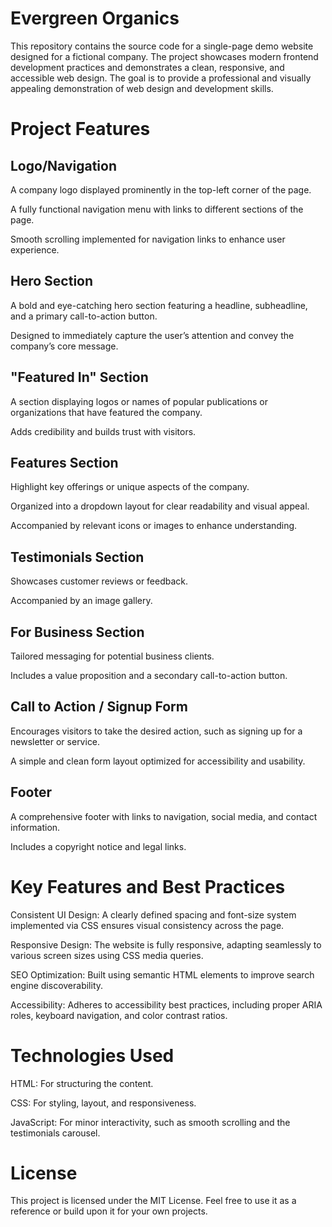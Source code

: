# Evergreen Organics

This repository contains the source code for a single-page demo website designed for a fictional company. The project showcases modern frontend development practices and demonstrates a clean, responsive, and accessible web design. The goal is to provide a professional and visually appealing demonstration of web design and development skills.

# Project Features

## Logo/Navigation

A company logo displayed prominently in the top-left corner of the page.

A fully functional navigation menu with links to different sections of the page.

Smooth scrolling implemented for navigation links to enhance user experience.


## Hero Section

A bold and eye-catching hero section featuring a headline, subheadline, and a primary call-to-action button.

Designed to immediately capture the user’s attention and convey the company’s core message.


## "Featured In" Section

A section displaying logos or names of popular publications or organizations that have featured the company.

Adds credibility and builds trust with visitors.


## Features Section

Highlight key offerings or unique aspects of the company.

Organized into a dropdown layout for clear readability and visual appeal.

Accompanied by relevant icons or images to enhance understanding.


## Testimonials Section

Showcases customer reviews or feedback.

Accompanied by an image gallery.


## For Business Section

Tailored messaging for potential business clients.

Includes a value proposition and a secondary call-to-action button.


## Call to Action / Signup Form

Encourages visitors to take the desired action, such as signing up for a newsletter or service.

A simple and clean form layout optimized for accessibility and usability.


## Footer

A comprehensive footer with links to navigation, social media, and contact information.

Includes a copyright notice and legal links.

# Key Features and Best Practices

Consistent UI Design: A clearly defined spacing and font-size system implemented via CSS ensures visual consistency across the page.

Responsive Design: The website is fully responsive, adapting seamlessly to various screen sizes using CSS media queries.

SEO Optimization: Built using semantic HTML elements to improve search engine discoverability.

Accessibility: Adheres to accessibility best practices, including proper ARIA roles, keyboard navigation, and color contrast ratios.


# Technologies Used

HTML: For structuring the content.

CSS: For styling, layout, and responsiveness.

JavaScript: For minor interactivity, such as smooth scrolling and the testimonials carousel.


# License

This project is licensed under the MIT License. Feel free to use it as a reference or build upon it for your own projects.